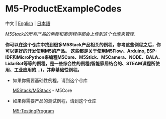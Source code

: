 # M5-ProductExampleCodes

中文 | [English](README.md) | [日本語](README_ja.md)

*M5Stack的所有产品的例程和案例程序都会上传到这个仓库来管理.*

**你可以在这个仓库中找到很多M5Stack产品相关的例程，参考这些例程之后，你可以更好的开发使用M5的产品。**
**这些都是关于使用M5Flow、Arduino, ESP-IDF和MicroPython来编程M5Core、M5Stick、M5Camera、NODE、BALA、LidarBot等等的例程，是一些综合性的例程(智能家居结合的、STEAM课程所使用、工业应用的...)，并非基础性例程。**

* 如果你需要基础性例程，请到这个仓库

  [M5Stack/M5Stack](https://github.com/m5stack/M5Stack/tree/master/examples) - M5Core

* 如果你需要产品的测试例程，请到这个仓库

  [M5-TestingProgram](https://github.com/m5stack/M5-TestingProgram)
